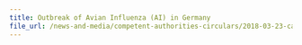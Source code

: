 ```yaml
---
title: Outbreak of Avian Influenza (AI) in Germany 
file_url: /news-and-media/competent-authorities-circulars/2018-03-23-ca.pdf
---
```

